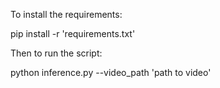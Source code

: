 To install the requirements:

pip install -r 'requirements.txt'

Then to run the script:

python inference.py --video_path 'path to video'